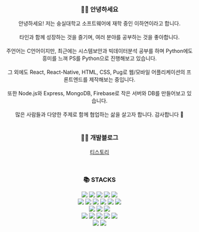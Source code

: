 <div align=center> 

### 🤚🏻 안녕하세요
<div> 안녕하세요! 저는 숭실대학교 소프트웨어에 재학 중인 이하연이라고 합니다. </div>
<br>
<div> 타인과 함께 성장하는 것을 즐기며, 여러 분야를 공부하는 것을 좋아합니다. </div>
<br>
<div> 주언어는 C언어이지만, 최근에는 시스템보안과 빅데이터분석 공부를 하며 Python에도 흥미를 느껴 PS를 Python으로 진행해보고 있습니다. </div>
<br>
<div> 그 외에도 React, React-Native, HTML, CSS, Pug로 웹/모바일 어플리케이션의 프론트엔드를 제작해보는 중입니다. </div>
<br>
<div> 또한 Node.js와 Express, MongoDB, Firebase로 작은 서버와 DB를 만들어보고 있습니다. </div>
<br>
<div> 많은 사람들과 다양한 주제로 함께 협업하는 삶을 살고자 합니다. 감사합니다 🤗 </div>


<br>


### ✍🏻 개발블로그
<a href="https://tooyoung.tistory.com">티스토리</a>

<br>

### 📚 STACKS

<div align=center> 
  <img src="https://img.shields.io/badge/c-007396?style=for-the-badge&logo=java&logoColor=white"> 
  <img src="https://img.shields.io/badge/java-007396?style=for-the-badge&logo=java&logoColor=white"> 
  <img src="https://img.shields.io/badge/c++-00599C?style=for-the-badge&logo=c%2B%2B&logoColor=white">
  <img src="https://img.shields.io/badge/python-3776AB?style=for-the-badge&logo=python&logoColor=white"> 
  <img src="https://img.shields.io/badge/linux-FCC624?style=for-the-badge&logo=linux&logoColor=black"> 
  <br>
  
  <img src="https://img.shields.io/badge/html5-E34F26?style=for-the-badge&logo=html5&logoColor=white"> 
  <img src="https://img.shields.io/badge/css-1572B6?style=for-the-badge&logo=css3&logoColor=white"> 
  <img src="https://img.shields.io/badge/javascript-F7DF1E?style=for-the-badge&logo=javascript&logoColor=black"> 
  <img src="https://img.shields.io/badge/react-61DAFB?style=for-the-badge&logo=react&logoColor=black"> 
  <img src="https://img.shields.io/badge/reactnative-61DAFB?style=for-the-badge&logo=react&logoColor=black"> 
  <img src="https://img.shields.io/badge/fontawesome-339AF0?style=for-the-badge&logo=fontawesome&logoColor=white">
  <br>
  
  <img src="https://img.shields.io/badge/mongoDB-47A248?style=for-the-badge&logo=MongoDB&logoColor=white">
  <img src="https://img.shields.io/badge/firebase-FFCA28?style=for-the-badge&logo=firebase&logoColor=white">
  <img src="https://img.shields.io/badge/django-092E20?style=for-the-badge&logo=django&logoColor=white">
  <br>
  
  <img src="https://img.shields.io/badge/express-000000?style=for-the-badge&logo=express&logoColor=white">
  <img src="https://img.shields.io/badge/flask-000000?style=for-the-badge&logo=flask&logoColor=white">
  <img src="https://img.shields.io/badge/node.js-339933?style=for-the-badge&logo=Node.js&logoColor=white">
  <img src="https://img.shields.io/badge/flutter-02569B?style=for-the-badge&logo=flutter&logoColor=white">
  <img src="https://img.shields.io/badge/dart-02569B?style=for-the-badge&logo=flutter&logoColor=white">
  <br>

  <img src="https://img.shields.io/badge/github-181717?style=for-the-badge&logo=github&logoColor=white">
  <img src="https://img.shields.io/badge/git-F05032?style=for-the-badge&logo=git&logoColor=white">
  <br>
</div>
